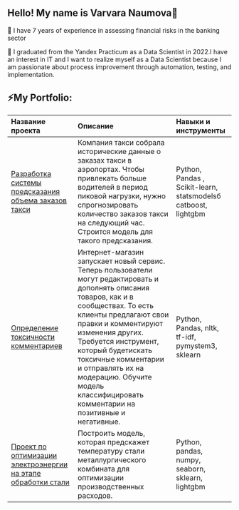 ## Hello! My name is Varvara Naumova🙋


🔭 I have 7 years of experience in assessing financial risks in the banking sector

🌱 I graduated from the Yandex Practicum  as a Data Scientist in 2022.I have an interest in IT and I want to realize myself as a Data Scientist because I am passionate about process improvement through automation, testing, and implementation.


## ⚡My Portfolio:

| Название проекта | Описание | Навыки и инструменты |
| :-------------------- | :--------------------- |:---------------------------|
| [Разработка системы предсказания объема заказов такси](https://github.com/VarvaraNow/Portfolio/tree/main/Project_taxi) | Компания такси собрала исторические данные о заказах такси в аэропортах. Чтобы привлекать больше водителей в период пиковой нагрузки, нужно спрогнозировать количество заказов такси на следующий час. Строится модель для такого предсказания. | Python, Pandas , Scikit-learn, statsmodelsб catboost, lightgbm |
| [Определение токсичности комментариев](https://github.com/VarvaraNow/Portfolio/tree/main/Project_Text) | Интернет-магазин запускает новый сервис. Теперь пользователи могут редактировать и дополнять описания товаров, как и в сообществах. То есть клиенты предлагают свои правки и комментируют изменения других. Требуется инструмент, который будетискать токсичные комментарии и отправлять их на модерацию. Обучите модель классифицировать комментарии на позитивные и негативные. | Python, Pandas, nltk, tf-idf, pymystem3, sklearn |
| [Проект по оптимизации электроэнергии на этапе обработки стали](https://github.com/VarvaraNow/Portfolio/tree/main/Project_Industry) | Построить модель, которая предскажет температуру стали металлургического комбината для оптимизации производственных расходов. | Python, pandas, numpy, seaborn, sklearn, lightgbm |
